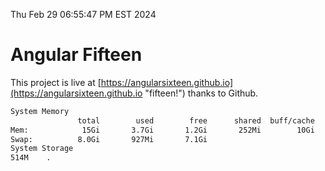 Thu Feb 29 06:55:47 PM EST 2024

# Angular Fifteen


This project is live at [https://angularsixteen.github.io](https://angularsixteen.github.io "fifteen!") thanks to Github.

```bash
System Memory
               total        used        free      shared  buff/cache   available
Mem:            15Gi       3.7Gi       1.2Gi       252Mi        10Gi        11Gi
Swap:          8.0Gi       927Mi       7.1Gi
System Storage
514M	.
```
